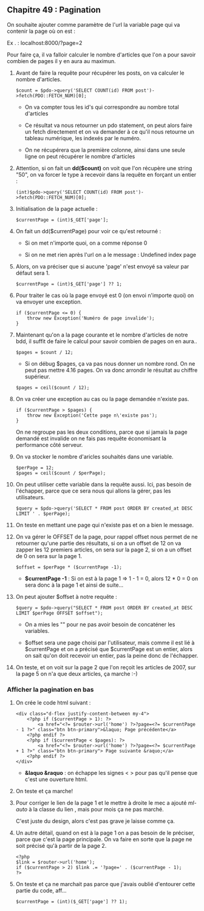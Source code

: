 ## Chapitre 49 : Pagination

On souhaite ajouter comme paramètre de l'url la variable page qui va contenir la page où on est :

Ex . : localhost:8000/?page=2

Pour faire ça, il va falloir calculer le nombre d'articles que l'on a pour savoir combien de pages il y en aura au maximun.

1. Avant de faire la requête pour récupérer les posts, on va calculer le nombre d'articles.

    ```
    $count = $pdo->query('SELECT COUNT(id) FROM post')->fetch(PDO::FETCH_NUM)[0];
    ```

    - On va compter tous les id's qui correspondre au nombre total d'articles

    - Ce résultat va nous retourner un pdo statement, on peut alors faire un fetch directement et on va demander à ce qu'il nous retourne un tableau numérique, les indexés par le numéro.

    - On ne récupérera que la première colonne, ainsi dans une seule ligne on peut récupérer le nombre d'articles

2. Attention, si on fait un **dd($count)** on voit que l'on récupère une string "50", on va forcer le type à recevoir dans la requête en forçant un entier :

    ```
    (int)$pdo->query('SELECT COUNT(id) FROM post')->fetch(PDO::FETCH_NUM)[0];
    ```
3. Initialisation de la page actuelle :

    ```
    $currentPage = (int)$_GET['page'];
    ```

4. On fait un dd($currentPage) pour voir ce qu'est retourné :

    - Si on met n'importe quoi, on a comme réponse 0

    - Si on ne met rien après l'url on a le message : Undefined index page

5. Alors, on va préciser que si aucune 'page' n'est envoyé sa valeur par défaut sera 1.

    ```
    $currentPage = (int)$_GET['page'] ?? 1;
    ```

6. Pour traiter le cas où la page envoyé est 0 (on envoi n'importe quoi) on va envoyer une exception.

    ```
    if ($currentPage <= 0) {
        throw new Exception('Numéro de page invalide');
    }
    ```

7. Maintenant qu'on a la page courante et le nombre d'articles de notre bdd, il suffit de faire le calcul pour savoir combien de pages on en aura..

    ```
    $pages = $count / 12;
    ```

    - Si on débug $pages, ça va pas nous donner un nombre rond. On ne peut pas mettre 4.16 pages. On va donc arrondir le résultat au chiffre supérieur.

    ```
    $pages = ceil($count / 12);
    ```

8. On va créer une exception au cas ou la page demandée n'existe pas.

    ```
    if ($currentPage > $pages) {
        throw new Exception('Cette page n\'existe pas');
    }
    ```

    On ne regroupe pas les deux conditions, parce que si jamais la page demandé est invalide on ne fais pas requête économisant la performance côté serveur.

9. On va stocker le nombre d'aricles souhaités dans une variable.

    ```
    $perPage = 12;
    $pages = ceil($count / $perPage);
    ```

10. On peut utiliser cette variable dans la requête aussi. Ici, pas besoin de l'échapper, parce que ce sera nous qui allons la gérer, pas les utilisateurs.

    ```
    $query = $pdo->query('SELECT * FROM post ORDER BY created_at DESC LIMIT ' . $perPage);
    ```

11. On teste en mettant une page qui n'existe pas et on a bien le message.


12. On va gérer le OFFSET de la page, pour rappel offset nous permet de ne retourner qu'une partie des résultats, si on a un offset de 12 on va zapper les 12 premiers articles, on sera sur la page 2, si on a un offset de 0 on sera sur la page 1.

    ```
    $offset = $perPage * ($currentPage -1);
    ```

    - **$currentPage -1** : Si on est à la page 1 => 1 - 1 = 0, alors 12 * 0 = 0 on sera donc à la page 1 et ainsi de suite...

13. On peut ajouter $offset à notre requête :

    ```
    $query = $pdo->query("SELECT * FROM post ORDER BY created_at DESC LIMIT $perPage OFFSET $offset");
    ```

    - On a mies les "" pour ne pas avoir besoin de concaténer les variables.

    - $offset sera une page choisi par l'utilisateur, mais comme il est lié à $currentPage et on a précisé que $currentPage est un entier, alors on sait qu'on doit recevoir un entier, pas la peine donc de l'échapper.

14. On teste, et on voit sur la page 2 que l'on reçoit les articles de 2007, sur la page 5 on n'a que deux articles, ça marche :-)

### Afficher la pagination en bas 

1. On crée le code html suivant :

    ```
    <div class="d-flex justify-content-between my-4">
        <?php if ($currentPage > 1): ?>
            <a href="<?= $router->url('home') ?>?page=<?= $currentPage - 1 ?>" class="btn btn-primary">&laquo; Page précédente</a>
        <?php endif ?>
        <?php if ($currentPage < $pages): ?>
            <a href="<?= $router->url('home') ?>?page=<?= $currentPage + 1 ?>" class="btn btn-primary"> Page suivante &raquo;</a>
        <?php endif ?>
    </div>
    ```

    - **&laquo &raquo** : on échappe les signes < > pour pas qu'il pense que c'est une ouverture html.

2. On teste et ça marche!

3. Pour corriger le lien de la page 1 et le mettre à droite le mec a ajouté *ml-auto* à la classe du lien , mais pour mois ça ne pas marché.

    C'est juste du design, alors c'est pas grave je laisse comme ça.

4. Un autre détail, quand on est à la page 1 on a pas besoin de le préciser, parce que c'est la page principale. On va faire en sorte que la page ne soit précisé qu'à partir de la page 2.

    ```
    <?php
    $link = $router->url('home');
    if ($currentPage > 2) $link .= '?page=' . ($currentPage - 1);
    ?>
    ```

5. On teste et ça ne marchait pas parce que j'avais oublié d'entourer cette partie du code, aff...

    ```
    $currentPage = (int)($_GET['page'] ?? 1);
    ```



